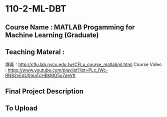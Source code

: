 # 110-2-ML-DBT
## Course Name : MATLAB Progamming for Machine Learning (Graduate)

## Teaching Materal : 
講義：http://cflu.lab.nycu.edu.tw/CFLu_course_matlabml.html
Course Video : https://www.youtube.com/playlist?list=PLx_IWc-RN82vEdU0maTcHBkMG5u7qeVtt


## Final Project Description


## To Upload
